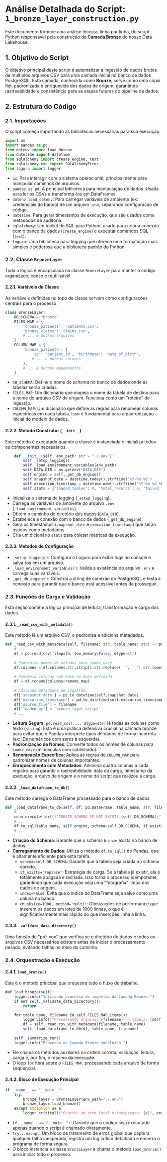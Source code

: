 # Análise Detalhada do Script: `1_bronze_layer_construction.py`

Este documento fornece uma análise técnica, linha por linha, do script Python responsável pela construção da **Camada Bronze** do nosso Data Lakehouse.

## 1. Objetivo do Script

O objetivo principal deste script é automatizar a ingestão de dados brutos de múltiplos arquivos CSV para uma camada inicial no banco de dados PostgreSQL. Esta camada, conhecida como **Bronze**, serve como uma cópia fiel, padronizada e enriquecida dos dados de origem, garantindo rastreabilidade e consistência para as etapas futuras do pipeline de dados.

## 2. Estrutura do Código

### 2.1. Importações

O script começa importando as bibliotecas necessárias para sua execução.

```python
import os
import pandas as pd
from dotenv import load_dotenv
from datetime import datetime
from sqlalchemy import create_engine, text
from sqlalchemy.exc import SQLAlchemyError
from loguru import logger
```

-   `os`: Para interagir com o sistema operacional, principalmente para manipular caminhos de arquivos.
-   `pandas as pd`: A principal biblioteca para manipulação de dados. Usada para ler os CSVs e transformá-los em DataFrames.
-   `dotenv.load_dotenv`: Para carregar variáveis de ambiente (ex: credenciais do banco) de um arquivo `.env`, separando configuração de código.
-   `datetime`: Para gerar timestamps de execução, que são usados como metadados de auditoria.
-   `sqlalchemy`: Um toolkit de SQL para Python, usado para criar a conexão com o banco de dados (`create_engine`) e executar comandos SQL (`text`).
-   `loguru`: Uma biblioteca para logging que oferece uma formatação mais simples e poderosa que a biblioteca padrão do Python.

### 2.2. Classe `BronzeLayer`

Toda a lógica é encapsulada na classe `BronzeLayer` para manter o código organizado, coeso e reutilizável.

#### 2.2.1. Variáveis de Classe

As variáveis definidas no topo da classe servem como configurações centrais para o processo.

```python
class BronzeLayer:
    DB_SCHEMA = "bronze"
    FILES_MAP = {
        'bronze_patients': 'patients.csv',
        'bronze_claims': 'claims.csv',
        # ... e outros arquivos
    }
    COLUMN_MAP = {
        'bronze_patients': {
            'id': 'patient_id', 'birthdate': 'date_of_birth',
            # ... e outras colunas
        },
        # ... e outros mapeamentos
    }
```

-   `DB_SCHEMA`: Define o nome do *schema* no banco de dados onde as tabelas serão criadas.
-   `FILES_MAP`: Um dicionário que mapeia o nome da tabela de destino para o nome do arquivo CSV de origem. Funciona como um "roteiro" de ingestão.
-   `COLUMN_MAP`: Um dicionário que define as regras para renomear colunas específicas em cada tabela. Isso é fundamental para a padronização inicial do modelo de dados.

#### 2.2.2. Método Construtor (`__init__`)

Este método é executado quando a classe é instanciada e inicializa todos os componentes necessários.

```python
    def __init__(self, env_path: str = "./.env"):
        self._setup_logging()
        self._load_environment_variables(env_path)
        self.DATA_DIR = os.getenv("DATA_DIR")
        self.engine = self._get_db_engine()
        self.snapshot_date = datetime.today().strftime('%Y-%m-%d')
        self.execution_timestamp = datetime.now().strftime('%Y-%m-%d %H:%M:%S')
        self.stats = {'loaded_tables': 0, 'total_records': 0, 'failed_files': []}
```

-   Inicializa o sistema de logging (`_setup_logging`).
-   Carrega as variáveis de ambiente do arquivo `.env` (`_load_environment_variables`).
-   Obtém o caminho do diretório dos dados (`DATA_DIR`).
-   Estabelece a conexão com o banco de dados (`_get_db_engine`).
-   Gera os timestamps (`snapshot_date` e `execution_timestamp`) que serão usados como metadados.
-   Cria um dicionário `stats` para coletar métricas da execução.

#### 2.2.3. Métodos de Configuração

-   `_setup_logging()`: Configura o Loguru para exibir logs no console e salvá-los em um arquivo.
-   `_load_environment_variables()`: Valida a existência do arquivo `.env` e carrega suas variáveis.
-   `_get_db_engine()`: Constrói a string de conexão do PostgreSQL e testa a conexão para garantir que o banco está acessível antes de prosseguir.

### 2.3. Funções de Carga e Validação

Esta seção contém a lógica principal de leitura, transformação e carga dos dados.

#### 2.3.1. `_read_csv_with_metadata()`

Este método lê um arquivo CSV, o padroniza e adiciona metadados.

```python
def _read_csv_with_metadata(self, filename: str, table_name: str) -> pd.DataFrame:
    # ...
    df = pd.read_csv(filepath, low_memory=False, dtype=str)
    
    # Padroniza nomes de colunas para snake_case.
    df.columns = df.columns.str.strip().str.replace(' ', '_').str.lower()
    
    # Renomeia colunas com base no mapa definido.
    df = df.rename(columns=rename_map)
    
    # Adiciona metadados de ingestão.
    df['snapshot_date'] = pd.to_datetime(self.snapshot_date)
    df['execution_timestamp'] = pd.to_datetime(self.execution_timestamp)
    df['source_file'] = filename
    df['loaded_by'] = 'bronze_layer_script'
    # ...
```

-   **Leitura Segura**: `pd.read_csv(..., dtype=str)` lê todas as colunas como texto (`string`). Esta é uma prática defensiva crucial na camada bronze para evitar que o Pandas interprete tipos de dados de forma incorreta (ex: IDs numéricos com zeros à esquerda).
-   **Padronização de Nomes**: Converte todos os nomes de colunas para `snake_case` (minúsculas com sublinhado).
-   **Renomeação Específica**: Aplica as regras do `COLUMN_MAP` para padronizar nomes de colunas importantes.
-   **Enriquecimento com Metadados**: Adiciona quatro colunas a cada registro para garantir a rastreabilidade: data da carga, timestamp da execução, arquivo de origem e o nome do script que realizou a carga.

#### 2.3.2. `_load_dataframe_to_db()`

Este método carrega o DataFrame processado para o banco de dados.

```python
def _load_dataframe_to_db(self, df: pd.DataFrame, table_name: str, filename: str):
    # ...
    conn.execute(text(f"CREATE SCHEMA IF NOT EXISTS {self.DB_SCHEMA};"))
    # ...
    df.to_sql(table_name, self.engine, schema=self.DB_SCHEMA, if_exists='replace', index=False, chunksize=1000, method='multi')
    # ...
```

-   **Criação do Schema**: Garante que o schema `bronze` exista no banco de dados.
-   **Carregamento de Dados**: Utiliza o método `df.to_sql()` do Pandas, que é altamente eficiente para esta tarefa.
    -   `schema=self.DB_SCHEMA`: Garante que a tabela seja criada no schema correto.
    -   `if_exists='replace'`: Estratégia de carga. Se a tabela já existir, ela é totalmente apagada e recriada. Isso torna o processo idempotente, garantindo que cada execução seja uma "fotografia" limpa dos dados de origem.
    -   `index=False`: Evita que o índice do DataFrame seja salvo como uma coluna no banco.
    -   `chunksize=1000, method='multi'`: Otimizações de performance que inserem os dados em lotes de 1000 linhas, o que é significativamente mais rápido do que inserções linha a linha.

#### 2.3.3. `_validate_data_directory()`

Uma função de "pré-voo" que verifica se o diretório de dados e todos os arquivos CSV necessários existem antes de iniciar o processamento pesado, evitando falhas no meio do caminho.

### 2.4. Orquestração e Execução

#### 2.4.1. `load_bronze()`

Este é o método principal que orquestra todo o fluxo de trabalho.

```python
def load_bronze(self):
    logger.info("Iniciando processo de ingestão da Camada Bronze.")
    if not self._validate_data_directory():
        return

    for table_name, filename in self.FILES_MAP.items():
        logger.info(f"Processando arquivo: {filename} -> tabela: {self.DB_SCHEMA}.{table_name}")
        df = self._read_csv_with_metadata(filename, table_name)
        self._load_dataframe_to_db(df, table_name, filename)
    
    self._summarize_run()
    logger.info("Processo da Camada Bronze concluído.")
```

-   Ele chama os métodos auxiliares na ordem correta: validação, leitura, carga e, por fim, o resumo da execução.
-   O loop `for` itera sobre o `FILES_MAP`, processando cada arquivo de forma sequencial.

#### 2.4.2. Bloco de Execução Principal

```python
if __name__ == "__main__":
    try:
        bronze_layer = BronzeLayer(env_path="./.env")
        bronze_layer.load_bronze()
    except Exception as e:
        logger.critical(f"Ocorreu um erro fatal e inesperado: {e}", exc_info=True)
```

-   `if __name__ == "__main__":`: Garante que o código seja executado apenas quando o script é chamado diretamente.
-   `try...except`: Um bloco de tratamento de erros global que captura qualquer falha inesperada, registra um log crítico detalhado e encerra o programa de forma segura.
-   O bloco instancia a classe `BronzeLayer` e chama o método `load_bronze()` para iniciar todo o processo.
